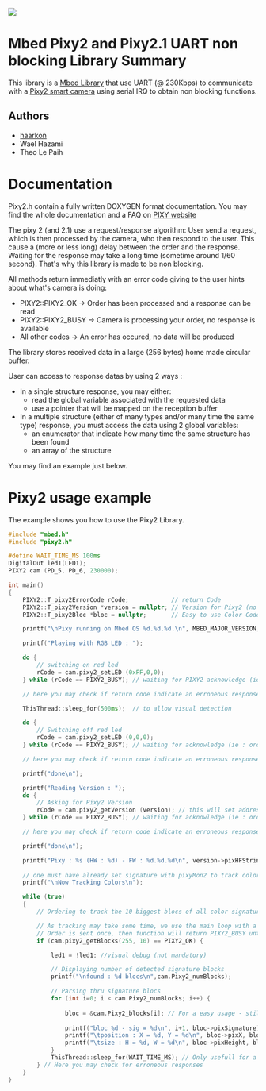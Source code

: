![](./resources/official_armmbed_example_badge.png)

# Mbed Pixy2 and Pixy2.1 UART non blocking Library Summary

This library is a [Mbed Library](https://os.mbed.com/) that use UART (@ 230Kbps) to communicate with a [Pixy2 smart camera](https://pixycam.com/) using serial IRQ to obtain non blocking functions.

## Authors

- [haarkon](https://github.com/haarkon)
- Wael Hazami
- Theo Le Paih

# Documentation

Pixy2.h contain a fully written DOXYGEN format documentation.
You may find the whole documentation and a FAQ on [PIXY website](https://pixycam.com/)

The pixy 2 (and 2.1) use a request/response algorithm: User send a request, which is then processed by the camera, who then respond to the user.
This cause a (more or less long) delay between the order and the response. Waiting for the response may take a long time (sometime around 1/60 second).
That's why this library is made to be non blocking.

All methods return immediatly with an error code giving to the user hints about what's camera is doing:
- PIXY2::PIXY2_OK   -> Order has been processed and a response can be read
- PIXY2::PIXY2_BUSY -> Camera is processing your order, no response is available
- All other codes   -> An error has occured, no data will be produced

The library stores received data in a large (256 bytes) home made circular buffer.

User can access to response datas by using 2 ways :
- In a single structure response, you may either:
  - read the global variable associated with the requested data
  - use a pointer that will be mapped on the reception buffer
- In a multiple structure (either of many types and/or many time the same type) response, you must access the data using 2 global variables:
  - an enumerator that indicate how many time the same structure has been found
  - an array of the structure

You may find an example just below.

# Pixy2 usage example

The example shows you how to use the Pixy2 Library.

 ```c++
 #include "mbed.h"
 #include "pixy2.h"
 
 #define WAIT_TIME_MS 100ms 
 DigitalOut led1(LED1);
 PIXY2 cam (PD_5, PD_6, 230000);
 
 int main()
 {
     PIXY2::T_pixy2ErrorCode rCode;            // return Code
     PIXY2::T_pixy2Version *version = nullptr; // Version for Pixy2 (no allocation needed)
     PIXY2::T_pixy2Bloc *bloc = nullptr;       // Easy to use Color Code Bloc (not mandatory, no allocation needed)
 
     printf("\nPixy running on Mbed OS %d.%d.%d.\n", MBED_MAJOR_VERSION, MBED_MINOR_VERSION, MBED_PATCH_VERSION);
 
     printf("Playing with RGB LED : ");
 
     do {
         // switching on red led
         rCode = cam.pixy2_setLED (0xFF,0,0);
     } while (rCode == PIXY2_BUSY); // waiting for PIXY2 acknowledge (ie : order processed)
 
     // here you may check if return code indicate an erroneous response
 
     ThisThread::sleep_for(500ms);  // to allow visual detection 
 
     do {
         // Switching off red led
         rCode = cam.pixy2_setLED (0,0,0);
     } while (rCode == PIXY2_BUSY); // waiting for acknowledge (ie : order processed)
 
     // here you may check if return code indicate an erroneous response
 
     printf("done\n");
 
     printf("Reading Version : ");
     do {
         // Asking for Pixy2 Version
         rCode = cam.pixy2_getVersion (version); // this will set address of "version" somewhere in the reception buffer
     } while (rCode == PIXY2_BUSY); // waiting for acknowledge (ie : order processed)
 
     // here you may check if return code indicate an erroneous response
 
     printf("done\n");
 
     printf("Pixy : %s (HW : %d) - FW : %d.%d.%d\n", version->pixHFString, version->pixHWVersion, version->pixFWVersionMaj, version->pixFWVersionMin, version->pixFWBuild);
     
     // one must have already set signature with pixyMon2 to track colors
     printf("\nNow Tracking Colors\n");
 
     while (true)
     {
         // Ordering to track the 10 biggest blocs of all color signature
 
         // As tracking may take some time, we use the main loop with a non blocking function to allow other task to be performed while camera is processing the image
         // Order is sent once, then function will return PIXY2_BUSY until color tracking result are made available
         if (cam.pixy2_getBlocks(255, 10) == PIXY2_OK) {
 
             led1 = !led1; //visual debug (not mandatory)
 
             // Displaying number of detected signature blocks
             printf("\nfound : %d blocs\n",cam.Pixy2_numBlocks);
 
             // Parsing thru signature blocs
             for (int i=0; i < cam.Pixy2_numBlocks; i++) {
                 
                 bloc = &cam.Pixy2_blocks[i]; // For a easy usage - still not mandatory - else use cam->Pixy2_blocks[i].<field> instead of bloc-><field> 
                 
                 printf("bloc %d - sig = %d\n", i+1, bloc->pixSignature); // Display block siagnature
                 printf("\tposition : X = %d, Y = %d\n", bloc->pixX, bloc->pixY); // Display block position
                 printf("\tsize : H = %d, W = %d\n", bloc->pixHeight, bloc->pixWidth); // Display block size
             }
             ThisThread::sleep_for(WAIT_TIME_MS); // Only usefull for a printf debug
         } // Here you may check for erroneous responses
     }
 }
``` 
